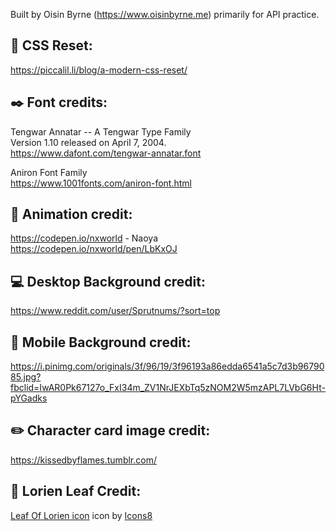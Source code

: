 
Built by Oisin Byrne (https://www.oisinbyrne.me) primarily for API practice. 


## :art: CSS Reset:
https://piccalil.li/blog/a-modern-css-reset/


## :black_nib: Font credits:

Tengwar Annatar -- A Tengwar Type Family\
Version 1.10 released on April 7, 2004.\
https://www.dafont.com/tengwar-annatar.font

Aniron Font Family\
https://www.1001fonts.com/aniron-font.html


## :movie_camera: Animation credit:
https://codepen.io/nxworld - Naoya\
https://codepen.io/nxworld/pen/LbKxOJ


## :computer: Desktop Background credit:
https://www.reddit.com/user/Sprutnums/?sort=top

## :iphone: Mobile Background credit:
https://i.pinimg.com/originals/3f/96/19/3f96193a86edda6541a5c7d3b9679085.jpg?fbclid=IwAR0Pk67127o_FxI34m_ZV1NrJEXbTq5zNOM2W5mzAPL7LVbG6Ht-pYGadks

## :pencil2: Character card image credit:
https://kissedbyflames.tumblr.com/

## :leaves: Lorien Leaf Credit:
<a target="_blank" href="undefined/icons/set/leaf-of-lorien">Leaf Of Lorien icon</a> icon by <a target="_blank" href="">Icons8</a>